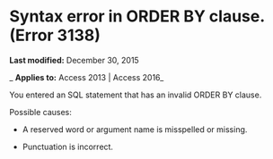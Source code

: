 
# Syntax error in ORDER BY clause. (Error 3138)

 **Last modified:** December 30, 2015

 _ **Applies to:** Access 2013 | Access 2016_

You entered an SQL statement that has an invalid ORDER BY clause.

Possible causes:


- A reserved word or argument name is misspelled or missing.
    
- Punctuation is incorrect.
    

